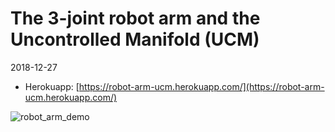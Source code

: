 # The 3-joint robot arm and the Uncontrolled Manifold (UCM)

2018-12-27

- Herokuapp: [https://robot-arm-ucm.herokuapp.com/](https://robot-arm-ucm.herokuapp.com/)

![robot_arm_demo](tmp/demo.gif)